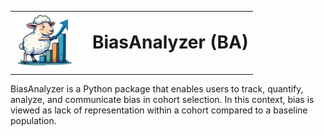 <table border="0">
  <tr>
    <td><img src="./assets/logo.png" alt="Project Logo" width="100" style="margin-right: 10px;"></td>
    <td><h1 style="margin: 0;">BiasAnalyzer (BA)</h1></td>
  </tr>
</table>

BiasAnalyzer is a Python package that enables users to track, quantify, analyze, and communicate bias in cohort 
selection. In this context, bias is viewed as lack of representation within a cohort compared to a baseline population.



